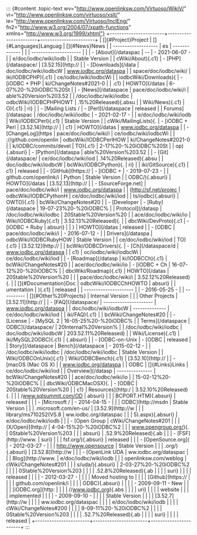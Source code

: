 ::: {#content .topic-text wv="http://www.openlinksw.com/Virtuoso/WikiV/" vi="http://www.openlinksw.com/virtuoso/xslt/" ie="http://www.openlinksw.com/Virtuoso/InclEng/" fn2="http://www.w3.org/2004/07/xpath-functions" xmlns="http://www.w3.org/1999/xhtml"}
+-----------------------+-----------------------+-----------------------+
| []{#Project}Project   | []{#Languages}Languag | []{#News}News         |
| -------------------   | es                    | -------------         |
|                       | --------------------- |                       |
| -   [About](/dataspac | --                    | -   2021-06-07 -      |
| e/doc/iodbc/wiki/iodb |                       |     Stable Version    |
| cWiki/About){.c1}     | -   [PHP](/dataspace/ |     [3.52.15](http:// |
| -   [Downloads](/data | doc/iodbc/wiki/iodbcW | www.iodbc.org/dataspa |
| space/doc/iodbc/wiki/ | iki/IODBCPHP){.c1}    | ce/iodbc/wiki/iodbcWi |
| iodbcWiki/Downloads){ |     -   [iODBC + PHP  | ki/ChangeNotes#2021-0 |
| .c1}                  |         HOWTO](/datas | 6-07%20-%20iODBC%20St |
| -   [News](/dataspace | pace/doc/iodbc/wiki/i | able%20Version%203.52 |
| /doc/iodbc/wiki/iodbc | odbcWiki/IODBCPHPHOWT | .15%20Released){.absu |
| Wiki/News){.c1}       | O){.c1}               | ri}                   |
| -   [Mailing Lists /  | -   [Perl](/dataspace |     released          |
|     Forums](/dataspac | /doc/iodbc/wiki/iodbc | -   2021-02-17 -      |
| e/doc/iodbc/wiki/iodb | Wiki/IODBCPerl){.c1}  |     Stable Version    |
| cWiki/MailingLists){. |     -   [iODBC + Perl |     [3.52.14](http:// |
| c1}                   |         HOWTO](/datas | www.iodbc.org/dataspa |
| -   [ChangeLog](https | pace/doc/iodbc/wiki/i | ce/iodbc/wiki/iodbcWi |
| ://github.com/openlin | odbcWiki/IODBCPerlHOW | ki/ChangeNotes#2021-0 |
| k/iODBC/commits/devel | TO){.c1}              | 2-17%20-%20iODBC%20St |
| op){.absuri}          | -   [Python](/dataspa | able%20Version%203.52 |
| -   [Git](/dataspace/ | ce/doc/iodbc/wiki/iod | .14%20Released){.absu |
| doc/iodbc/wiki/iodbcW | bcWiki/IODBCPython){. | ri}                   |
| iki/GitSource){.c1}   | c1}                   |     released          |
| -   [GitHub](https:// |     -   [iODBC +      | -   2019-07-23 -      |
| github.com/openlink/i |         Python        |     Stable Version    |
| ODBC/){.absuri}       |         HOWTO](/datas |     [3.52.13](http:// |
| -   [SourceForge.net] | pace/doc/iodbc/wiki/i | www.iodbc.org/dataspa |
| (http://sf.net/projec | odbcWiki/IODBCPythonH | ce/doc/iodbc/wiki/iod |
| ts/iodbc){.absuri}    | OWTO){.c1}            | bcWiki/ChangeNotes#20 |
| -   [Developer        | -   [Ruby](/dataspace | 19-07-23%20-%20iODBC% |
|     Protocol](/datasp | /doc/iodbc/wiki/iodbc | 20Stable%20Version%20 |
| ace/doc/iodbc/wiki/io | Wiki/IODBCRuby){.c1}  | 3.52.13%20Released){. |
| dbcWiki/DevProto){.c1 |     -   [iODBC + Ruby | absuri}               |
| }                     |         HOWTO](/datas |     released          |
| -   [ODBC             | pace/doc/iodbc/wiki/i | -   2016-07-12 -      |
|     Drivers](/dataspa | odbcWiki/IODBCRubyHOW |     Stable Version    |
| ce/doc/iodbc/wiki/iod | TO){.c1}              |     [3.52.12](http:// |
| bcWiki/ODBCDrivers){. | -   [Ch](/dataspace/d | www.iodbc.org/dataspa |
| c1}                   | oc/iodbc/wiki/iodbcWi | ce/doc/iodbc/wiki/iod |
| -   [Roadmap](/datasp | ki/IODBCCh){.c1}      | bcWiki/ChangeNotes#20 |
| ace/doc/iodbc/wiki/io |     -   [iODBC + Ch   | 16-07-12%20-%20iODBC% |
| dbcWiki/Roadmap){.c1} |         HOWTO](/datas | 20Stable%20Version%20 |
|                       | pace/doc/iodbc/wiki/i | 3.52.12%20Released){. |
| []{#Documentation}Doc | odbcWiki/IODBCChHOWTO | absuri}               |
| umentation            | ){.c1}                |     released          |
| --------------------- |                       | -   2016-05-25 -      |
| ----------            | []{#Other%20Projects} |     Internal Version  |
|                       | Other Projects        |     [3.52.11](http:// |
| -   [FAQ](/dataspace/ | --------------------- | www.iodbc.org/dataspa |
| doc/iodbc/wiki/iodbcW | --------------        | ce/doc/iodbc/wiki/iod |
| iki/FAQ){.c1}         |                       | bcWiki/ChangeNotes#20 |
| -   [License          | -   [MySQL 2          | 16-05-25%20-%20iODBC% |
|     Terms](/dataspace |     ODBC](/dataspace/ | 20Internal%20Version% |
| /doc/iodbc/wiki/iodbc | doc/iodbc/wiki/iodbcW | 203.52.11%20Released) |
| Wiki/License){.c1}    | iki/MySQL2ODBC){.c1}  | {.absuri}             |
| -   [ODBC-on-Unix     | -   [ODBC             |     released          |
|     Story](/dataspace |     Bench](/dataspace | -   2015-02-12 -      |
| /doc/iodbc/wiki/iodbc | /doc/iodbc/wiki/iodbc |     Stable Version    |
| Wiki/ODBCOnUnix){.c1} | Wiki/ODBCBench){.c1}  |     [3.52.10](http:// |
| -   [macOS (Mac OS X) |                       | www.iodbc.org/dataspa |
|     ODBC              | []{#Links}Links       | ce/doc/iodbc/wiki/iod |
|     Overview](/datasp | ---------------       | bcWiki/ChangeNotes#20 |
| ace/doc/iodbc/wiki/io |                       | 15-02-12%20-%20iODBC% |
| dbcWiki/ODBCMacOSX){. | -   [ODBC             | 20Stable%20Version%20 |
| c1}                   |     Resources](http:/ | 3.52.10%20Released){. |
|                       | /www.sqlsummit.com/OD | absuri}               |
|                       | BCPORT.HTM){.absuri}  |     released          |
|                       | -   [Microsoft /      | -   2014-04-15 -      |
|                       |     ODBC](http://msdn |     Stable Version    |
|                       | .microsoft.com/en-us/ |     [3.52.9](http://w |
|                       | library/ms710252(VS.8 | ww.iodbc.org/dataspac |
|                       | 5).aspx){.absuri}     | e/doc/iodbc/wiki/iodb |
|                       | -   [Open Group       | cWiki/ChangeNotes#201 |
|                       |     (X/Open)](http:// | 4-04-15%20-%20iODBC%2 |
|                       | www.opengroup.org/){. | 0Stable%20Version%203 |
|                       | absuri}               | .52.9%20Released){.ab |
|                       | -   [FSF](http://www. | suri}                 |
|                       | fsf.org/){.absuri}    |     released          |
|                       | -   [OpenSource.org]( | -   2012-03-27 -      |
|                       | http://www.opensource |     Stable Version    |
|                       | .org/){.absuri}       |     [3.52.8](http://w |
|                       | -   [OpenLink UDA     | ww.iodbc.org/dataspac |
|                       |     Blog](http://www. | e/doc/iodbc/wiki/iodb |
|                       | openlinksw.com/weblog | cWiki/ChangeNotes#201 |
|                       | s/uda/){.absuri}      | 2-03-27%20-%20iODBC%2 |
|                       |                       | 0Stable%20Version%203 |
|                       |                       | .52.8%20Released){.ab |
|                       |                       | suri}                 |
|                       |                       |     released          |
|                       |                       | -   2012-03-27 -      |
|                       |                       |     Moved hosting to  |
|                       |                       |     [Github](https:// |
|                       |                       | github.com/openlink/i |
|                       |                       | ODBC){.absuri}        |
|                       |                       | -   2009-09-11 - New  |
|                       |                       |     [iODBC.org](http: |
|                       |                       | //www.iodbc.org){.abs |
|                       |                       | uri}                  |
|                       |                       |     website           |
|                       |                       |     implemented       |
|                       |                       | -   2009-09-10 -      |
|                       |                       |     Stable Version    |
|                       |                       |     [3.52.7](http://w |
|                       |                       | ww.iodbc.org/dataspac |
|                       |                       | e/doc/iodbc/wiki/iodb |
|                       |                       | cWiki/ChangeNotes#200 |
|                       |                       | 9-09-11%20-%20iODBC%2 |
|                       |                       | 0Stable%20Version%203 |
|                       |                       | .52.7%20Released){.ab |
|                       |                       | suri}                 |
|                       |                       |     released          |
+-----------------------+-----------------------+-----------------------+
:::
